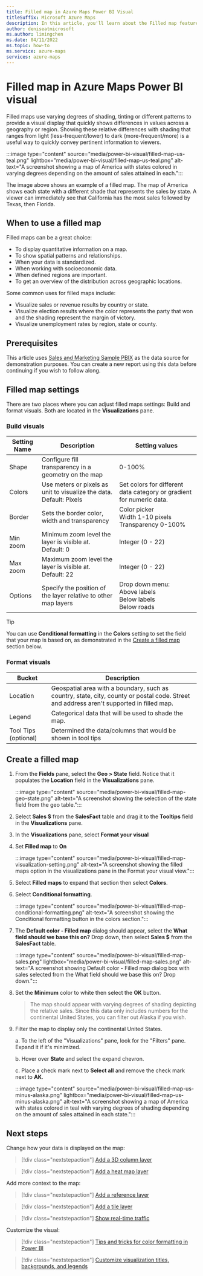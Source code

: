 ```yaml
---
title: Filled map in Azure Maps Power BI Visual
titleSuffix: Microsoft Azure Maps
description: In this article, you'll learn about the Filled map feature in Azure Maps Power BI Visual.
author: deniseatmicrosoft
ms.author: limingchen
ms.date: 04/11/2022
ms.topic: how-to
ms.service: azure-maps
services: azure-maps
---
```


# Filled map in Azure Maps Power BI visual

Filled maps use varying degrees of shading, tinting or different patterns to provide a visual display that quickly shows differences in values across a geography or region. Showing these relative differences with shading that ranges from light (less-frequent/lower) to dark (more-frequent/more) is a useful way to quickly convey pertinent information to viewers.

<!--
![A screenshot showing a map of America with states colored in teal with varying degrees of shading depending on the amount of sales attained in each state.](media/power-bi-visual/filled-map-us-teal.png)
-->

:::image type="content" source="media/power-bi-visual/filled-map-us-teal.png" lightbox="media/power-bi-visual/filled-map-us-teal.png" alt-text="A screenshot showing a map of America with states colored in varying degrees depending on the amount of sales attained in each.":::

The image above shows an example of a filled map. The map of America shows each state with a different shade that represents the sales by state. A viewer can immediately see that California has the most sales followed by Texas, then Florida.

## When to use a filled map

Filled maps can be a great choice:

* To display quantitative information on a map.
* To show spatial patterns and relationships.
* When your data is standardized.
* When working with socioeconomic data.
* When defined regions are important.
* To get an overview of the distribution across geographic locations.

Some common uses for filled maps include:

* Visualize sales or revenue results by country or state.
* Visualize election results where the color represents the party that won and the shading represent the margin of victory.
* Visualize unemployment rates  by region, state or county.

## Prerequisites

This article uses [Sales and Marketing Sample PBIX](https://download.microsoft.com/download/9/7/6/9767913A-29DB-40CF-8944-9AC2BC940C53/Sales%20and%20Marketing%20Sample%20PBIX.pbix) as the data source for demonstration purposes. You can create a new report using this data before continuing if you wish to follow along.

## Filled map settings

There are two places where you can adjust filled maps settings: Build and format visuals. Both are located in the **Visualizations** pane.

### Build visuals

| Setting Name | Description                                                         | Setting values                                                      |
|--------------|---------------------------------------------------------------------|---------------------------------------------------------------------|
| Shape        | Configure fill transparency in a geometry on the map                | 0-100%                                                              |
| Colors       | Use meters or pixels as unit to visualize the data. Default: Pixels | Set colors for different data category or gradient for numeric data.|
| Border       | Sets the border color, width and transparency                       | Color picker<BR>Width 1-10 pixels<BR>Transparency 0-100%            |
| Min zoom     | Minimum zoom level the layer is visible at. Default: 0              | Integer (0 - 22)                                                    |
| Max zoom     | Maximum zoom level the layer is visible at. Default: 22             | Integer (0 - 22)                                                    |
| Options      | Specify the position of the layer relative to other map layers      | Drop down menu:<BR>Above labels<BR>Below labels<BR>Below roads      |

> [!TIP]
> You can use **Conditional formatting** in the **Colors** setting to set the field that your map is based on, as demonstrated in the [Create a filled map](#create-a-filled-map) section below.

### Format visuals

| Bucket               | Description                                                                                     |
|----------------------|-------------------------------------------------------------------------------------------------|
| Location             | Geospatial area with a boundary, such as country, state, city, county or postal code. Street and address aren't supported in filled map. |
| Legend               | Categorical data that will be used to shade the map.                                            |
| Tool Tips (optional) | Determined the data/columns that would be shown in tool tips                                    |

## Create a filled map

1. From the **Fields** pane, select the **Geo > State** field. Notice that it populates the **Location** field in the **Visualizations** pane.
    <!--
    ![A screenshot showing the selection of the state field from the geo table.](media/power-bi-visual/filled-map-geo-state.png)
    -->

    :::image type="content" source="media/power-bi-visual/filled-map-geo-state.png" alt-text="A screenshot showing the selection of the state field from the geo table.":::

1. Select **Sales $** from the **SalesFact** table and drag it to the **Tooltips** field in the **Visualizations** pane.

1. In the **Visualizations** pane, select **Format your visual**

1. Set **Filled map** to **On**
    <!--
    ![A screenshot showing the filled maps option in the visualizations pane in the Format your visual view.](media/power-bi-visual/filled-map-visualization-setting.png)
    -->

    :::image type="content" source="media/power-bi-visual/filled-map-visualization-setting.png" alt-text="A screenshot showing the filled maps option in the visualizations pane in the Format your visual view.":::

1. Select **Filled maps** to expand that section then select **Colors**.

1. Select **Conditional formatting**.
    <!--
    ![A screenshot showing the Conditional formatting button in the colors section.](media/power-bi-visual/filled-map-conditional-formatting.png)
    -->

    :::image type="content" source="media/power-bi-visual/filled-map-conditional-formatting.png" alt-text="A screenshot showing the Conditional formatting button in the colors section.":::

1. The **Default color - Filled map** dialog should appear, select the **What field should we base this on?** Drop down, then select **Sales $** from the **SalesFact** table.
    <!--
    ![A screenshot showing Default color - Filled map dialog box with sales selected from the What field should we base this on? Drop down.](media/power-bi-visual/filled-map-sales.png)
    -->

    :::image type="content" source="media/power-bi-visual/filled-map-sales.png" lightbox="media/power-bi-visual/filled-map-sales.png" alt-text="A screenshot showing Default color - Filled map dialog box with sales selected from the What field should we base this on? Drop down.":::

1. Set the **Minimum** color to white then select the **OK** button.

    > The map should appear with varying degrees of shading depicting the relative sales. Since this data only includes numbers for the continental United States, you can filter out Alaska if you wish.

1. Filter the map to display only the continental United States.

    a. To the left of the "Visualizations" pane, look for the "Filters" pane. Expand it if it's minimized.

    b. Hover over **State** and select the expand chevron.

    c. Place a check mark next to **Select all** and remove the check mark next to **AK**.

    :::image type="content" source="media/power-bi-visual/filled-map-us-minus-alaska.png" lightbox="media/power-bi-visual/filled-map-us-minus-alaska.png" alt-text="A screenshot showing a map of America with states colored in teal with varying degrees of shading depending on the amount of sales attained in each state.":::

    <!--
    ![A screenshot showing a map of America with states colored in teal with varying degrees of shading depending on the amount of sales attained in each state.](media/power-bi-visual/filled-map-us-minus-alaska.png)
    -->

## Next steps

Change how your data is displayed on the map:

> [!div class="nextstepaction"]
> [Add a 3D column layer](power-bi-visual-add-3d-column-layer.md)

> [!div class="nextstepaction"]
> [Add a heat map layer](power-bi-visual-add-heat-map-layer.md)

Add more context to the map:

> [!div class="nextstepaction"]
> [Add a reference layer](power-bi-visual-add-reference-layer.md)

> [!div class="nextstepaction"]
> [Add a tile layer](power-bi-visual-add-tile-layer.md)

> [!div class="nextstepaction"]
> [Show real-time traffic](power-bi-visual-show-real-time-traffic.md)

Customize the visual:

> [!div class="nextstepaction"]
> [Tips and tricks for color formatting in Power BI](/power-bi/visuals/service-tips-and-tricks-for-color-formatting)

> [!div class="nextstepaction"]
> [Customize visualization titles, backgrounds, and legends](/power-bi/visuals/power-bi-visualization-customize-title-background-and-legend)
